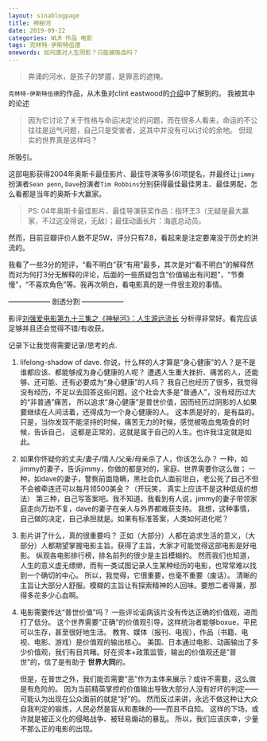 ```yaml
---
layout: sinablogpage
title: 神秘河
date: 2019-09-22
categories: WLR 作品 电影 
tags: 克林特·伊斯特伍德
onewords: 如何面对人生阴影？只能被吸血吗？
---
```

> 奔涌的河水，是孩子的梦靥，是罪恶的遮掩。

`克林特·伊斯特伍德`的作品，从木鱼对clint eastwood的[介绍](https://mp.weixin.qq.com/s?src=11&timestamp=1569122738&ver=1867&signature=Wdngz30RFhe26oZ01yW9dYzcGVIBHsk69IH13DLbwxLEqcVBgwfLp9b-kvsxVQTY5v9a5P5WAErRG80iR0jOdN62xD7U9WiR9dR47Z51YpcbwoB0WKmdl*BbBUFDFKpT&new=1)中了解到的。
我被其中的论述
> 因为它讨论了关于性格与命运决定论的问题，而在很多人看来，命运的不公往往是运气问题，自己只是受害者，这其中并没有可以讨论的余地。
> 但现实的世界真是这样吗？

所吸引。

这部电影获得2004年奥斯卡最佳影片、最佳导演等多(6)项提名，并最终让`jimmy`扮演者`Sean penn`, `Dave`扮演者`Tim Robbins`分别获得最佳最佳男主、最佳男配，怎么看都是当年的奥斯卡大赢家。

> PS: 04年奥斯卡最佳影片、最佳导演获奖作品：指环王3（无疑是最大赢家，不过这没得说，无敌）；最佳动画长片：海底总动员。

然而，目前豆瓣评价人数不足5W，评分只有7.8，看起来是注定要淹没于历史的洪流的。

我看了一些3分的短评，“看不明白”获“有用”最多，其次是对“看不明白”的解释然而对为何打3分无解释的评论，后面的一些质疑包含“价值输出有问题”，“节奏慢”，“不喜欢角色”等。我再次明白，看电影真的是一件很主观的事情。

—————— 剧透分割 ——————

影评[刘强爱电影第九十三集之《神秘河》：人生源远流长](http://movie.mtime.com/11750/reviews/1641367.html)
分析得非常好。看完应该足够并且还会觉得不错/有收获。

记录下让我觉得需要记录/思考的点.

1. lifelong-shadow of dave. 
    你说，什么样的人才算是“身心健康”的人？是不是谁都应该、都能够成为身心健康的人呢？
    遭遇人生重大挫折、痛苦的人，还能够、还可能、还有必要成为“身心健康”的人吗？
    我自己也经历了很多，我觉得没有经历，不足以去回答这些问题。这个社会大多是“普通人”，没有经历过大的“非普通”痛苦，
    所以追求“身心健康”是普世价值，因而经历过阴影的人如果要继续在人间活着，还得成为一个身心健康的人。
    这本质是好的，是有益的。只是，当你发现不能坚持的时候，痛苦无力的时候，感觉被吸血鬼吸食的时候，告诉自己，
    这都是正常的，这就是属于自己的人生。也许我注定就是如此。

2. 如果你怀疑你的丈夫/妻子/情人/父亲/母亲杀了人，你该怎么办？
    一种，如jimmy的妻子，告诉jimmy，你做的都是对的，家庭、世界需要你这么做；
    一种，如dave的妻子，警察前面隐瞒，黑社会仇人面前坦白，老公死了自己不但不会被牵连还可以每月领500美金？（开玩笑，
    真实上应该不是这种低级的想法）
    第三种，自己写答案吧。我不知道。我看到有人说，jimmy的妻子带领家庭走向万劫不复，dave的妻子在亲人与外界都难获支持。
    我想，这种事情，自己做的决定，自己承担就是。如果有标准答案，人类如何进化呢？

3. 影片讲了什么，真的很重要吗？
    正如（大部分）人都在追求生活的意义，（大部分）人都期望掌握电影主旨。获得了主旨，大家才可能觉得这部电影是好电影。
    纵观各电影排行榜，排名前列的很少是主旨模糊的。
    然而我们也知道，人生的意义虚无缥缈，而有一类试图记录人生某种经历的电影，也常常难以找到一个确切的中心。
    所以，我觉得，它很重要，也毫不重要（废话）。
    清晰的主旨让大部分人舒服。模糊的主旨让有探索精神的人回味。要想二者得兼，那得多花多少心血啊。

4. 电影需要传达“普世价值”吗？
    一些评论诟病该片没有传达正确的价值观，进而打了低分。
    这个世界需要“正确”的价值观引导，这样统治者能够boxue，平民可以生存，甚至很好地生活。
    教育、媒体（报刊、电视），作品（书籍、电视、电影、游戏）是价值观的输出核心。
    美国、日本通过电影、动画输出了多少价值观，我们有目共睹。好在资本+政策监管，输出的价值观还是“普世”的，信了是有助于
    **世界大同**的。

    但是，在普世之外，我们能否需要“恶”作为主体来展示？或许不需要，这么做是有危险的。
    因为当前精英掌控的价值输出导致大部分人没有好坏的判定——可能认为出现在公众面前的就是“好”的。
    然而反过来讲，永远不做这种让大众自我判定的锻炼，人民必然是盲从和愚昧的——而且不自知。
    这样的下场，或许就是被正义化的侵略战争、被轻易煽动的暴乱。
    所以，我们应该庆幸，少量不那么正的电影的出现。
